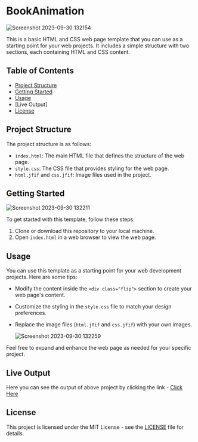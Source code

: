 # BookAnimation

![Screenshot 2023-09-30 132154](https://github.com/Mayank-Garg7/BookAnimation/assets/113042462/1443731c-bd02-4356-bbf6-099a993ebe15)


This is a basic HTML and CSS web page template that you can use as a starting point for your web projects. It includes a simple structure with two sections, each containing HTML and CSS content.

## Table of Contents

- [Project Structure](#project-structure)
- [Getting Started](#getting-started)
- [Usage](#usage)
- [Live Output]
- [License](#license)

## Project Structure

The project structure is as follows:

- `index.html`: The main HTML file that defines the structure of the web page.
- `style.css`: The CSS file that provides styling for the web page.
- `html.jfif` and `css.jfif`: Image files used in the project.

## Getting Started

![Screenshot 2023-09-30 132211](https://github.com/Mayank-Garg7/BookAnimation/assets/113042462/53ec64c8-da58-48bc-b7dc-753c8338bb5c)


To get started with this template, follow these steps:

1. Clone or download this repository to your local machine.
2. Open `index.html` in a web browser to view the web page.

## Usage

You can use this template as a starting point for your web development projects. Here are some tips:

- Modify the content inside the `<div class="flip">` section to create your web page's content.
- Customize the styling in the `style.css` file to match your design preferences.
- Replace the image files (`html.jfif` and `css.jfif`) with your own images.

  ![Screenshot 2023-09-30 132259](https://github.com/Mayank-Garg7/BookAnimation/assets/113042462/e5881564-1f4d-4c8f-a977-78d762d656cb)


Feel free to expand and enhance the web page as needed for your specific project.

## Live Output 
Here you can see the output of above project by clicking the link - 
[Click Here](mayank-garg7.github.io/BookAnimation/)

## License

This project is licensed under the MIT License - see the [LICENSE](LICENSE) file for details.
